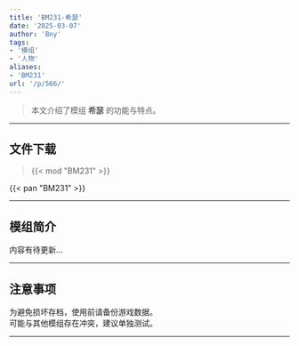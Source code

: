 ```yaml
---
title: 'BM231-希瑟'
date: '2025-03-07'
author: 'Bny'
tags:
- '模组'
- '人物'
aliases:
- 'BM231'
url: '/p/566/'
---
```


> 本文介绍了模组 **希瑟** 的功能与特点。

---

## 文件下载  

> {{< mod "BM231" >}}  

{{< pan "BM231" >}}  

---

## 模组简介

>  
内容有待更新...  

---

## 注意事项

>  
为避免损坏存档，使用前请备份游戏数据。  
可能与其他模组存在冲突，建议单独测试。  

---


